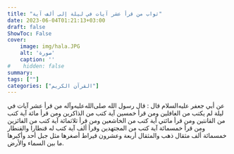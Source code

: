 ```yaml
---
title: "ثواب من قرأ عشر آيات في ليلة إلى ألف آية"
date: 2023-06-04T01:21:13+03:00
draft: false
ShowToc: False
cover:
    image: img/hala.JPG
    alt: 'صورة'
    caption: ''
#    hidden: false
summary: 
tags: [""]
categories: ["القرآن الكريم"]
---
```

عن أبي جعفر عليه‌السلام قال :
قال رسول الله صلى‌الله‌عليه‌وآله من قرأ عشر آيات في ليلة لم يكتب من الغافلين ومن
قرأ خمسين آية كتب من الذاكرين ومن قرأ مائة آية كتب من القانتين
ومن قرأ مائتي آية كتب من الخاشعين ومن قرأ ثلاثمائة آية كتب من
الفائزين ومن قرأ خمسمائة آية كتب من المجتهدين وقرأ ألف آية كتب
له قنطارا والقنطار خمسمائة ألف مثقال ذهب والمثقال أربعة وعشرون
قيراط أصغرها مثل جبل أحد وأكبرها ما بين السماء والأرض.

